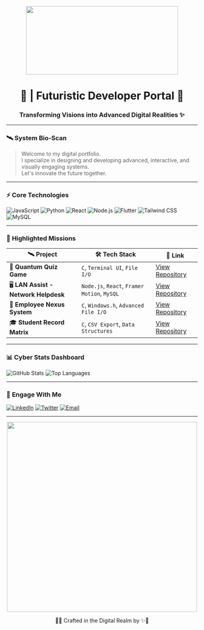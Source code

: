 <p align="center">
  <img src="https://media.giphy.com/media/f4JSIhoNccMy4P23Z0/giphy.gif" width="400" height="180"/>
</p>

<h1 align="center">🌌 <Your Name> | Futuristic Developer Portal 🚀</h1>

<h3 align="center">Transforming Visions into Advanced Digital Realities ✨</h3>

---

### 🛰️ **System Bio-Scan**

> Welcome to my digital portfolio.  
> I specialize in designing and developing advanced, interactive, and visually engaging systems.  
> Let's innovate the future together.

---

### ⚡ **Core Technologies**

![JavaScript](https://img.shields.io/badge/-JavaScript-121212?style=for-the-badge&logo=javascript&logoColor=F7DF1E)
![Python](https://img.shields.io/badge/-Python-121212?style=for-the-badge&logo=python&logoColor=3776AB)
![React](https://img.shields.io/badge/-React-121212?style=for-the-badge&logo=react&logoColor=61DAFB)
![Node.js](https://img.shields.io/badge/-Node.js-121212?style=for-the-badge&logo=node.js&logoColor=339933)
![Flutter](https://img.shields.io/badge/-Flutter-121212?style=for-the-badge&logo=flutter&logoColor=02569B)
![Tailwind CSS](https://img.shields.io/badge/-Tailwind_CSS-121212?style=for-the-badge&logo=tailwindcss&logoColor=06B6D4)
![MySQL](https://img.shields.io/badge/-MySQL-121212?style=for-the-badge&logo=mysql&logoColor=4479A1)

---

### 🌠 **Highlighted Missions**

| 🛰️ Project | 🛠️ Tech Stack | 🔗 Link |
| ------------ | ----------- | ---------- |
| 🌌 **Quantum Quiz Game** | `C`, `Terminal UI`, `File I/O` | [View Repository](#) |
| 🖥️ **LAN Assist - Network Helpdesk** | `Node.js`, `React`, `Framer Motion`, `MySQL` | [View Repository](#) |
| 📂 **Employee Nexus System** | `C`, `Windows.h`, `Advanced File I/O` | [View Repository](#) |
| 🎓 **Student Record Matrix** | `C`, `CSV Export`, `Data Structures` | [View Repository](#) |

---

### 📊 **Cyber Stats Dashboard**

![GitHub Stats](https://github-readme-stats.vercel.app/api?username=<YOUR_USERNAME>&show_icons=true&theme=midnight-purple&border_radius=15&bg_color=0D1117)
![Top Languages](https://github-readme-stats.vercel.app/api/top-langs/?username=<YOUR_USERNAME>&layout=compact&theme=midnight-purple&border_radius=15&bg_color=0D1117)

---

### 📡 **Engage With Me**

[![LinkedIn](https://img.shields.io/badge/-LinkedIn-0077B5?style=for-the-badge&logo=linkedin&logoColor=white)](https://linkedin.com/in/your-profile)
[![Twitter](https://img.shields.io/badge/-Twitter-1DA1F2?style=for-the-badge&logo=twitter&logoColor=white)](https://twitter.com/your-twitter)
[![Email](https://img.shields.io/badge/-Email-D14836?style=for-the-badge&logo=gmail&logoColor=white)](mailto:your-email@example.com)

---

<p align="center">
  <img src="https://media.giphy.com/media/U2pmTWUi0MXjyrMaVj/giphy.gif" width="500"/>
</p>

<p align="center">🚀✨ Crafted in the Digital Realm by <Your Name> ✨🚀</p>

